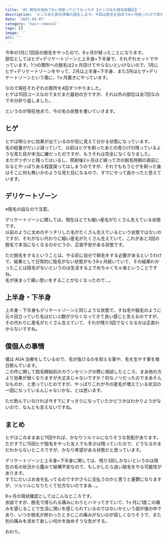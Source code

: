 ```yaml
---
title: '#5 脱毛を始めて8ヶ月経ってどうなったか【メンズ永久脱毛体験記】'
description: 'メンズ永久脱毛体験の話をします。今回は脱毛を始めて8ヶ月経ったので体毛の状態を書きます。'
date: '2025-09-07'
category: 'hair-removal'
tags: []
image: ''
alt: ''
---
```


今年の1月に1回目の脱毛をやったので、8ヶ月が経ったことになります。  
部位としてはヒゲ+デリケートゾーンと上半身+下半身で、それぞれセットでやっています。1つの箇所への脱毛は2ヶ月空けてやらないといけないので、1月にヒゲ+デリケートゾーンをやって、2月は上半身+下半身、また3月はヒゲ+デリケートゾーンという風に、1ヶ月置きにやっています。

なので現在それぞれの箇所を4回ずつやりました。  
ヒゲは15回コースなのでまだまだ最初の方ですが、それ以外の部位は全7回なので半分折り返しました。

というのが現在地点で、今の毛の状態を書いていきます。

## ヒゲ

ヒゲは明らかに効果が出ているのが目に見えて分かる状態になっています。  
毛の総量がだいぶ減っていて、以前はヒゲを剃ったあとの青ひげの残っているような見た目が本当に嫌だったのですが、もうそれは完全になくなりました。  
まだポツポツと残ってはいるし、照射後2ヶ月ほど経って次の脱毛時期の直前になるとやっぱりある程度戻ってはしまうのですが、それでももうヒゲを剃った後はそこに何も無いかのような見た目になるので、すでにやって良かったと思えています。

## デリケートゾーン

※陰毛の話なので注意。

デリケートゾーンに関しては、現在はとても細い産毛がたくさん生えている状態です。  
以前のように太めのチリチリした毛がたくさん生えているという状態ではないのですが、それがない代わりに細い産毛がたくさん生えていて、これがあと3回の脱毛で本当になくなるのかどうか、正直不安がある状態です。

ただ脱毛をするということは、やる前に自分で剃毛をする必要があるというわけで、結果として日常的に陰毛がない状態がもう8ヶ月続いていて、その結果わかったことは陰毛がないというのは生活する上でめちゃくちゃ楽ということですね。  
毛が挟まって痛い思いをすることがなくなったので…。

## 上半身・下半身

上半身・下半身もデリケートゾーンと同じような状態で、すね毛や脇毛のように元々目立っていた毛はだいぶ数が少なくなってきて良い感じと言えるのですが、その代わりに産毛がたくさん生えていて、それが残り3回でなくなるかは正直わからないですね。

## 僕個人の事情

僕は AGA 治療をしているので、毛が抜けるのを抑える薬や、毛を生やす薬を毎日飲んでいます。  
この件に関して脱毛開始前のカウンセリングの際に相談したところ、まあ他の方より効果が弱くなりますが大丈夫じゃないですか？的なノリだったのでまあそんなものか、と思っていたのですが、やっぱりこれが今の産毛が増えている状況の一因になっているんじゃないかな、とは思います。

ただ飲んでいなければ今すでにすっきりになっていたかどうかはわかりようがないので、なんとも言えないですね。

## まとめ

ヒゲはこのままあと11回やれば、かなりツルツルになりそうな気配があります。  
ただすでに15回ヒゲ脱毛をやった友人でも多少は残っていたので、どうなるかまだわからないところですが、かなり希望がある状態だと思っています。

デリケートゾーンと上半身+下半身に関しては、残り3回しかないというのは現在の毛の状況から鑑みて結構不安なので、もしかしたら追い脱毛をやる可能性があります。  
すでにだいぶお金を払ってるのですがさらに支払うのかと思うと憂鬱になりますが、ツルツルになりたくて仕方ないのでまあ…。

8ヶ月の現状確認としてはこんなところです。  
余談ですが、脱毛で得られる痛みにわりとハマってきていて、1ヶ月に1度この痛みを感じることで生活に潤いを感じられているのではないかという説が僕の中であり、いつか脱毛が終わったときにこの痛みがないのが寂しくなりそうで、また別の痛みを求めて新しい何かを始めそうな気がする。

おわり。
